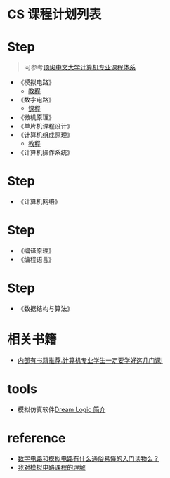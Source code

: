 # CS 课程计划列表

# Step
> 可参考[顶尖中文大学计算机专业课程体系](https://study.163.com/curricula/cs.htm)
- 《模拟电路》
    - [教程](https://www.bilibili.com/video/av5867757?from=search&seid=13514805379078100325)
- 《数字电路》
    - [课程](https://www.bilibili.com/video/av5867041?from=search&seid=16583576826707111207)
- 《微机原理》
- 《单片机课程设计》
- 《计算机组成原理》
    - [教程](https://www.bilibili.com/video/av15123338?from=search&seid=9201064727191488763)
- 《计算机操作系统》

# Step
- 《计算机网络》

# Step
- 《编译原理》
- 《编程语言》

# Step
- 《数据结构与算法》



# 相关书籍
- [内部有书籍推荐.计算机专业学生一定要学好这几门课!](https://zhuanlan.zhihu.com/p/36036331)




# tools
- 模拟仿真软件[Dream Logic 简介](https://www.codecode.net/engintime/Dream-Logic/Dream-Logic)


# reference
- [数字电路和模拟电路有什么通俗易懂的入门读物么？](https://www.zhihu.com/question/22770895?sort=created)
- [我对模拟电路课程的理解](http://www.paincker.com/analog-circuit)
